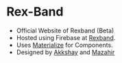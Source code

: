 # Rex-Band
- Official Website of Rexband (Beta)
- Hosted using Firebase at [Rexband](https://rex-band.firebaseapp.com/index.html).
- Uses [Materialize](http://materializecss.com/) for Components.
- Designed by [Akkshay](https://github.com/akkshay7) and [Mazahir](https://github.com/MazahirHaroon)
